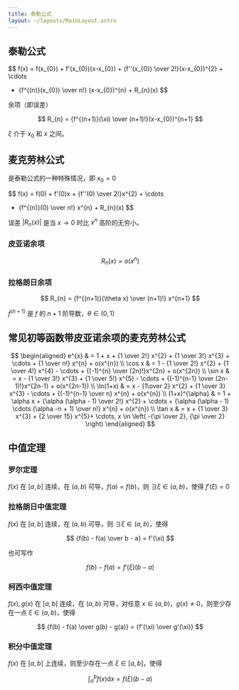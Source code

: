 ```yaml
---
title: 泰勒公式
layout: ~/layouts/MainLayout.astro
---
```


## 泰勒公式

$$
f(x) = f(x_{0}) + f'(x_{0})(x-x_{0}) + {f''(x_{0}) \over 2!}(x-x_{0})^{2} + \cdots
+ {f^{(n)}(x_{0}) \over n!} (x-x_{0})^{n} + R_{n}(x)
$$

余项（即误差）

$$
R_{n} = {f^{(n+1)}(\xi) \over (n+1)!}(x-x_{0})^{n+1}
$$

$\xi$ 介于 $x_0$ 和 $x$ 之间。

## 麦克劳林公式

是泰勒公式的一种特殊情况，即 $x_{0}=0$

$$
f(x) = f(0) + f'(0)x + {f''(0) \over 2!}x^{2} + \cdots
+ {f^{(n)}(0) \over n!} x^{n} + R_{n}(x)
$$

误差 $|R_{n}(x)|$ 是当 $x \to 0$ 时比 $x^n$ 高阶的无穷小。

### 皮亚诺余项

$$
R_{n}(x) = o(x^{n})
$$

### 拉格朗日余项

$$
R_{n} = {f^{(n+1)}(\theta x) \over (n+1)!} x^{n+1}
$$

$f^{(n+1)}$ 是 $f$ 的 $n+1$ 阶导数，$\theta \in (0,1)$

## 常见初等函数带皮亚诺余项的麦克劳林公式

$$
\begin{aligned}
e^{x} & = 1 + x + {1 \over 2!} x^{2} + {1 \over 3!} x^{3} + \cdots + {1 \over n!} x^{n} + o(x^{n}) \\
\cos x & = 1 - {1 \over 2!} x^{2} + {1 \over 4!} x^{4} - \cdots + {(-1)^{n} \over (2n)!}x^{2n} + o(x^{2n}) \\
\sin x & = x - {1 \over 3!} x^{3} + {1 \over 5!} x^{5} - \cdots + {(-1)^{n-1} \over (2n-1)!}x^{2n-1} + o(x^{2n-1}) \\
\ln(1+x) & = x - {1\over 2} x^{2} + {1 \over 3} x^{3} - \cdots + {(-1)^{n-1} \over n} x^{n} + o(x^{n}) \\
(1+x)^{\alpha} & = 1 + \alpha x + {\alpha (\alpha - 1) \over 2!} x^{2} + \cdots + {\alpha (\alpha - 1) \cdots (\alpha -n + 1) \over n!} x^{n} + o(x^{n}) \\
\tan x & = x + {1 \over 3} x^{3} + {2 \over 15} x^{5}+ \cdots, x \in \left( -{\pi \over 2}, {\pi \over 2} \right)
\end{aligned}
$$

## 中值定理

### 罗尔定理

$f(x)$ 在 $[a,b]$ 连续，在 $(a,b)$ 可导，$f(a)=f(b)$，则 $\exists \xi \in (a,b)$，使得 $f'(\xi) = 0$

### 拉格朗日中值定理

$f(x)$ 在 $[a,b]$ 连续，在 $(a,b)$ 可导，则 $\exists \xi \in (a,b)$，使得

$$
{f(b) - f(a) \over b - a} = f'(\xi)
$$

也可写作

$$
f(b)-f(a) = f'(\xi) (b-a)
$$

### 柯西中值定理

$f(x),g(x)$ 在 $[a,b]$ 连续，在 $(a,b)$ 可导，对任意 $x \in (a,b)$，$g(x) \ne 0$，则至少存在一点 $\xi \in (a,b)$，使得

$$
{f(b) - f(a) \over g(b) - g(a)} = {f'(\xi) \over g'(\xi)}
$$

### 积分中值定理

$f(x)$ 在 $[a,b]$ 上连续，则至少存在一点 $\xi \in [a,b]$，使得

$$
\int _a^b f(x) \mathrm{d} x = f(\xi) (b-a)
$$


